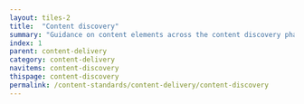 ```yaml
---
layout: tiles-2
title:  "Content discovery"
summary: "Guidance on content elements across the content discovery phase, such as user needs, format and accessibility."
index: 1
parent: content-delivery
category: content-delivery
navitems: content-discovery
thispage: content-discovery
permalink: /content-standards/content-delivery/content-discovery
---
```

